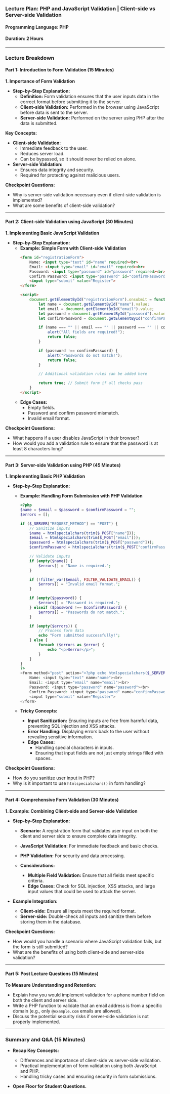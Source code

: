 ### Lecture Plan: PHP and JavaScript Validation | Client-side vs Server-side Validation
#### Programming Language: PHP
#### Duration: 2 Hours

---

### Lecture Breakdown

#### Part 1: Introduction to Form Validation (15 Minutes)

**1. Importance of Form Validation**
- **Step-by-Step Explanation:**
  - **Definition:** Form validation ensures that the user inputs data in the correct format before submitting it to the server.
  - **Client-side Validation:** Performed in the browser using JavaScript before data is sent to the server.
  - **Server-side Validation:** Performed on the server using PHP after the data is submitted.

**Key Concepts:**
  - **Client-side Validation:**
    - Immediate feedback to the user.
    - Reduces server load.
    - Can be bypassed, so it should never be relied on alone.
  - **Server-side Validation:**
    - Ensures data integrity and security.
    - Required for protecting against malicious users.

**Checkpoint Questions:**
  - Why is server-side validation necessary even if client-side validation is implemented?
  - What are some benefits of client-side validation?

---

#### Part 2: Client-side Validation using JavaScript (30 Minutes)

**1. Implementing Basic JavaScript Validation**
- **Step-by-Step Explanation:**
  - **Example: Simple Form with Client-side Validation**
    ```html
    <form id="registrationForm">
        Name: <input type="text" id="name" required><br>
        Email: <input type="email" id="email" required><br>
        Password: <input type="password" id="password" required><br>
        Confirm Password: <input type="password" id="confirmPassword" required><br>
        <input type="submit" value="Register">
    </form>

    <script>
        document.getElementById("registrationForm").onsubmit = function() {
            let name = document.getElementById("name").value;
            let email = document.getElementById("email").value;
            let password = document.getElementById("password").value;
            let confirmPassword = document.getElementById("confirmPassword").value;

            if (name === "" || email === "" || password === "" || confirmPassword === "") {
                alert("All fields are required!");
                return false;
            }

            if (password !== confirmPassword) {
                alert("Passwords do not match!");
                return false;
            }

            // Additional validation rules can be added here

            return true; // Submit form if all checks pass
        }
    </script>
    ```
  - **Edge Cases:**
    - Empty fields.
    - Password and confirm password mismatch.
    - Invalid email format.

**Checkpoint Questions:**
  - What happens if a user disables JavaScript in their browser?
  - How would you add a validation rule to ensure that the password is at least 8 characters long?

---

#### Part 3: Server-side Validation using PHP (45 Minutes)

**1. Implementing Basic PHP Validation**
- **Step-by-Step Explanation:**
  - **Example: Handling Form Submission with PHP Validation**
    ```php
    <?php
    $name = $email = $password = $confirmPassword = "";
    $errors = [];

    if ($_SERVER["REQUEST_METHOD"] == "POST") {
        // Sanitize inputs
        $name = htmlspecialchars(trim($_POST["name"]));
        $email = htmlspecialchars(trim($_POST["email"]));
        $password = htmlspecialchars(trim($_POST["password"]));
        $confirmPassword = htmlspecialchars(trim($_POST["confirmPassword"]));

        // Validate inputs
        if (empty($name)) {
            $errors[] = "Name is required.";
        }

        if (!filter_var($email, FILTER_VALIDATE_EMAIL)) {
            $errors[] = "Invalid email format.";
        }

        if (empty($password)) {
            $errors[] = "Password is required.";
        } elseif ($password !== $confirmPassword) {
            $errors[] = "Passwords do not match.";
        }

        if (empty($errors)) {
            // Process form data
            echo "Form submitted successfully!";
        } else {
            foreach ($errors as $error) {
                echo "<p>$error</p>";
            }
        }
    }
    ?>
    <form method="post" action="<?php echo htmlspecialchars($_SERVER["PHP_SELF"]); ?>">
        Name: <input type="text" name="name"><br>
        Email: <input type="email" name="email"><br>
        Password: <input type="password" name="password"><br>
        Confirm Password: <input type="password" name="confirmPassword"><br>
        <input type="submit" value="Register">
    </form>
    ```

  - **Tricky Concepts:**
    - **Input Sanitization:** Ensuring inputs are free from harmful data, preventing SQL injection and XSS attacks.
    - **Error Handling:** Displaying errors back to the user without revealing sensitive information.
    - **Edge Cases:**
      - Handling special characters in inputs.
      - Ensuring that input fields are not just empty strings filled with spaces.

**Checkpoint Questions:**
  - How do you sanitize user input in PHP?
  - Why is it important to use `htmlspecialchars()` in form handling?

---

#### Part 4: Comprehensive Form Validation (30 Minutes)

**1. Example: Combining Client-side and Server-side Validation**
- **Step-by-Step Explanation:**
  - **Scenario:** A registration form that validates user input on both the client and server side to ensure complete data integrity.
  - **JavaScript Validation:** For immediate feedback and basic checks.
  - **PHP Validation:** For security and data processing.

  - **Considerations:**
    - **Multiple Field Validation:** Ensure that all fields meet specific criteria.
    - **Edge Cases:** Check for SQL injection, XSS attacks, and large input values that could be used to attack the server.

- **Example Integration:**
  - **Client-side:** Ensure all inputs meet the required format.
  - **Server-side:** Double-check all inputs and sanitize them before storing them in the database.

**Checkpoint Questions:**
  - How would you handle a scenario where JavaScript validation fails, but the form is still submitted?
  - What are the benefits of using both client-side and server-side validation?

---

#### Part 5: Post Lecture Questions (15 Minutes)

**To Measure Understanding and Retention:**
- Explain how you would implement validation for a phone number field on both the client and server side.
- Write a PHP function to validate that an email address is from a specific domain (e.g., only `@example.com` emails are allowed).
- Discuss the potential security risks if server-side validation is not properly implemented.

---

### Summary and Q&A (15 Minutes)
- **Recap Key Concepts:**
  - Differences and importance of client-side vs server-side validation.
  - Practical implementation of form validation using both JavaScript and PHP.
  - Handling tricky cases and ensuring security in form submissions.

- **Open Floor for Student Questions.**

